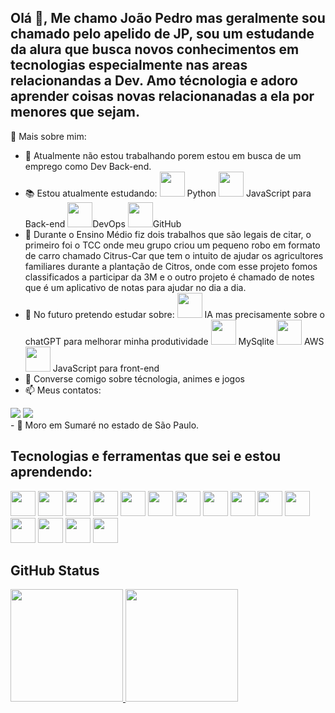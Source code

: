 ## Olá 👋, Me chamo João Pedro mas geralmente sou chamado pelo apelido de JP, sou um estudande da alura que busca novos conhecimentos em tecnologias especialmente nas areas relacionandas a Dev. Amo técnologia e adoro aprender coisas novas relacionanadas a ela por menores que sejam. 

👦 Mais sobre mim:

- 🏢 Atualmente não estou trabalhando porem estou em busca de um emprego como Dev Back-end.
- 📚 Estou atualmente estudando: 
<img loading="lazy" src="https://cdn.jsdelivr.net/gh/devicons/devicon@latest/icons/python/python-original-wordmark.svg" width="40" height="40"/> Python 
<img loading="lazy" src="https://cdn.jsdelivr.net/gh/devicons/devicon@latest/icons/javascript/javascript-original.svg" width="40" height="40"/> JavaScript para Back-end 
<img loading="lazy" src="https://cdn.jsdelivr.net/gh/devicons/devicon@latest/icons/azuredevops/azuredevops-original.svg" width="40" height="40"/>DevOps
<img loading="lazy" src="https://cdn.jsdelivr.net/gh/devicons/devicon@latest/icons/github/github-original-wordmark.svg" width="40" height="40"/>GitHub
- 👯 Durante o Ensino Médio fiz dois trabalhos que são legais de citar, o primeiro foi o TCC onde meu grupo criou um pequeno robo em formato de carro chamado Citrus-Car que tem o intuito de ajudar os agricultores familiares durante a plantação de Citros, onde com esse projeto fomos classificados a participar da 3M e o outro projeto é chamado de notes que é um aplicativo de notas para ajudar no dia a dia.
- 🤔 No futuro pretendo estudar sobre: 
<img loading="lazy" src="chat-gpt.png" width="40" height="40"/> IA mas precisamente sobre o chatGPT para melhorar minha produtividade 
<img loading="lazy" src="https://cdn.jsdelivr.net/gh/devicons/devicon@latest/icons/sqlite/sqlite-original-wordmark.svg" width="40" height="40"/> MySqlite 
<img loading="lazy" src="https://cdn.jsdelivr.net/gh/devicons/devicon@latest/icons/amazonwebservices/amazonwebservices-original-wordmark.svg" width="40" height="40"/> AWS 
<img loading="lazy" src="https://cdn.jsdelivr.net/gh/devicons/devicon@latest/icons/javascript/javascript-original.svg" width="40" height="40"/> JavaScript para front-end
- 💬 Converse comigo sobre técnologia, animes e jogos
- 📫 Meus contatos: 
<div>
<a href = "jpsantossilva9024@gmail.com"><img loading="lazy" src="https://img.shields.io/badge/Gmail-D14836?style=for-the-badge&logo=gmail&logoColor=white" target="_blank"></a>
<a href="https://www.linkedin.com/in/joao-pedro-295191276/" target="_blank"><img loading="lazy" src="https://img.shields.io/badge/-LinkedIn-%230077B5?style=for-the-badge&logo=linkedin&logoColor=white" target="_blank"></a>   
</div>
- 🏡 Moro em Sumaré no estado de São Paulo.

## Tecnologias e ferramentas que sei e estou aprendendo:
<img loading="lazy" src="https://cdn.jsdelivr.net/gh/devicons/devicon@latest/icons/django/django-plain.svg" width="40" height="40"/>
<img loading="lazy" src="https://cdn.jsdelivr.net/gh/devicons/devicon@latest/icons/djangorest/djangorest-original.svg" width="40" height="40"/>
<img loading="lazy" src="https://cdn.jsdelivr.net/gh/devicons/devicon@latest/icons/csharp/csharp-original.svg" width="40" height="40"/>
<img loading="lazy" src="https://cdn.jsdelivr.net/gh/devicons/devicon@latest/icons/css3/css3-original.svg" width="40" height="40"/>
<img loading="lazy" src="https://cdn.jsdelivr.net/gh/devicons/devicon@latest/icons/arduino/arduino-original.svg" width="40" height="40"/>
<img loading="lazy" src="https://cdn.jsdelivr.net/gh/devicons/devicon@latest/icons/git/git-original-wordmark.svg" width="40" height="40"/>
<img loading="lazy" src="https://cdn.jsdelivr.net/gh/devicons/devicon@latest/icons/github/github-original-wordmark.svg" width="40" height="40"/>
<img loading="lazy" src="https://cdn.jsdelivr.net/gh/devicons/devicon@latest/icons/html5/html5-original-wordmark.svg" width="40" height="40"/>
<img loading="lazy" src="https://cdn.jsdelivr.net/gh/devicons/devicon@latest/icons/javascript/javascript-original.svg" width="40" height="40"/>
<img loading="lazy" src="https://cdn.jsdelivr.net/gh/devicons/devicon@latest/icons/mysql/mysql-original-wordmark.svg" width="40" height="40"/>
<img loading="lazy" src="https://cdn.jsdelivr.net/gh/devicons/devicon@latest/icons/nodejs/nodejs-original-wordmark.svg" width="40" height="40"/>
<img loading="lazy" src="https://cdn.jsdelivr.net/gh/devicons/devicon@latest/icons/php/php-plain.svg" width="40" height="40"/>
<img loading="lazy" src="https://cdn.jsdelivr.net/gh/devicons/devicon@latest/icons/postman/postman-original-wordmark.svg" width="40" height="40"/>
<img loading="lazy" src="https://cdn.jsdelivr.net/gh/devicons/devicon@latest/icons/python/python-original-wordmark.svg" width="40" height="40"/>
<img loading="lazy" src="https://cdn.jsdelivr.net/gh/devicons/devicon@latest/icons/visualstudio/visualstudio-original.svg" width="40" height="40"/>

## GitHub Status
<div>
<a href="https://github.com/Dragonofdark">
<img loading="lazy" height="180em" src="https://github-readme-stats.vercel.app/api/top-langs/?username=Dragonofdark&layout=compact&langs_count=7&theme=dracula"/>
<img loading="lazy" height="180em" src="https://github-readme-stats.vercel.app/api?username=Dragonofdark&show_icons=true&theme=dracula&include_all_commits=true&count_private=true"/>
</div>
